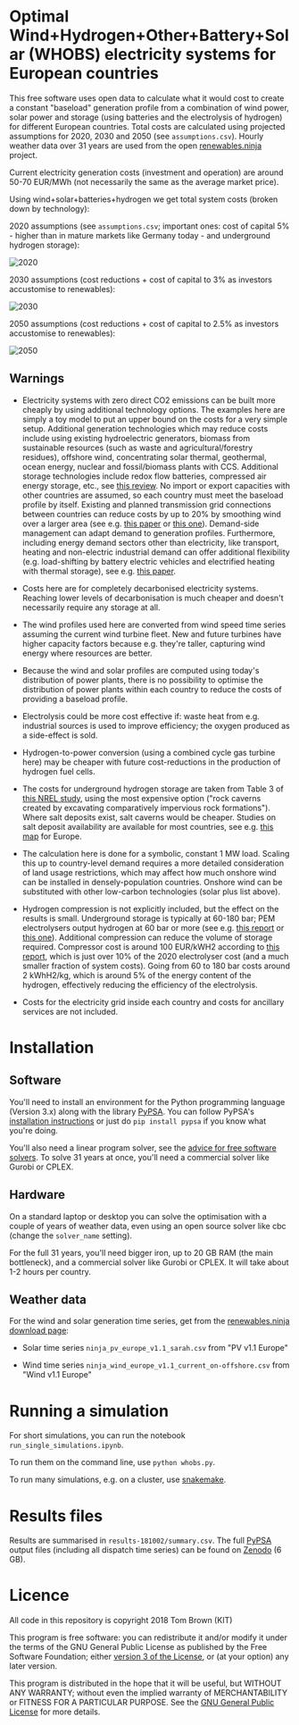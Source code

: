 

# Optimal Wind+Hydrogen+Other+Battery+Solar (WHOBS) electricity systems for European countries

This free software uses open data to calculate what it would cost to
create a constant "baseload" generation profile from a combination of
wind power, solar power and storage (using batteries and the
electrolysis of hydrogen) for different European countries. Total
costs are calculated using projected assumptions for 2020, 2030 and
2050 (see `assumptions.csv`). Hourly weather data over 31 years are
used from the open [renewables.ninja](https://www.renewables.ninja)
project.

Current electricity generation costs (investment and operation) are
around 50-70 EUR/MWh (not necessarily the same as the average market
price).

Using wind+solar+batteries+hydrogen we get total system costs (broken down by technology):

2020 assumptions (see `assumptions.csv`; important ones: cost of capital 5% - higher than in mature markets like Germany today -  and underground hydrogen storage):

![2020](https://raw.githubusercontent.com/PyPSA/whobs/master/img/2020.png)

2030 assumptions (cost reductions + cost of capital to 3% as investors accustomise to renewables):

![2030](https://raw.githubusercontent.com/PyPSA/whobs/master/img/2030.png)

2050 assumptions  (cost reductions + cost of capital to 2.5% as investors accustomise to renewables):

![2050](https://raw.githubusercontent.com/PyPSA/whobs/master/img/2050.png)

## Warnings

- Electricity systems with zero direct CO2 emissions can be built more
  cheaply by using additional technology options. The examples here
  are simply a toy model to put an upper bound on the costs for a very
  simple setup. Additional generation technologies which may reduce
  costs include using existing hydroelectric generators, biomass from
  sustainable resources (such as waste and agricultural/forestry
  residues), offshore wind, concentrating solar thermal, geothermal, ocean energy, nuclear and fossil/biomass plants with
  CCS. Additional storage technologies include redox flow batteries,
  compressed air energy storage, etc., see [this review](https://doi.org/10.1016/j.apenergy.2014.09.081). No import or export capacities with other countries are assumed, so each country must meet the baseload profile by itself. Existing and planned
  transmission grid connections between countries can reduce costs
  by up to 20% by smoothing wind over a larger area (see e.g. [this paper](https://arxiv.org/abs/1704.05492) or [this one](https://arxiv.org/abs/1705.07617)). Demand-side
  management can adapt demand to generation profiles. Furthermore, including energy demand sectors other than electricity, like transport, heating and non-electric industrial demand can offer additional flexibility (e.g. load-shifting by battery electric vehicles and electrified heating with
  thermal storage), see e.g. [this paper](https://arxiv.org/abs/1801.05290).

- Costs here are for completely decarbonised electricity
  systems. Reaching lower levels of decarbonisation is much cheaper
  and doesn't necessarily require any storage at all.


- The wind profiles used here are converted from wind speed time series assuming the current wind turbine fleet. New and future
  turbines have higher capacity factors because e.g. they're taller,
  capturing wind energy where resources are better.

- Because the wind and solar profiles are computed using today's distribution of power plants, there is no possibility to optimise the distribution of power plants within each country to reduce the costs of providing a baseload profile.

- Electrolysis could be more cost effective if: waste heat from e.g. industrial sources is used to
  improve efficiency; the oxygen produced as a side-effect is sold.

- Hydrogen-to-power conversion (using a combined cycle gas turbine here) may be cheaper with future
  cost-reductions in the production of hydrogen fuel cells.

- The costs for underground hydrogen storage are taken from Table 3 of
[this NREL study](https://www.nrel.gov/docs/fy10osti/46719.pdf), using
the most expensive option ("rock caverns created by excavating
comparatively impervious rock formations"). Where salt deposits exist,
salt caverns would be cheaper. Studies on salt deposit availability
are available for most countries, see e.g. [this map](https://www.researchgate.net/figure/Underground-salt-deposits-and-cavern-fields-in-Europe-225_fig5_319417820) for Europe.

- The calculation here is done for a symbolic, constant 1 MW load. Scaling this up to country-level demand requires a more detailed consideration of land usage restrictions, which may affect how much onshore wind can be installed in densely-population countries. Onshore wind can be substituted with other low-carbon technologies (solar plus list above).


- Hydrogen compression is not explicitly included, but the effect on the results is small. Underground storage is typically at 60-180 bar; PEM electrolysers output hydrogen at 60 bar or more (see e.g. [this report](http://europeanpowertogas.com/wp-content/uploads/2018/05/nLyJv2uT64.pdf) or [this one](https://doi.org/10.1016/j.ijhydene.2017.10.045)). Additional compression can reduce the volume of storage required.  Compressor cost is around 100 EUR/kWH2 according to [this report](http://europeanpowertogas.com/wp-content/uploads/2018/05/nLyJv2uT64.pdf), which is just over 10% of the 2020 electrolyser cost (and a much smaller fraction of system costs). Going from 60 to 180 bar costs around 2 kWhH2/kg, which is around 5% of the energy content of the hydrogen, effectively reducing the efficiency of the electrolysis.

- Costs for the electricity grid inside each country and costs for ancillary services are not included.

# Installation

## Software

You'll need to install an environment for the Python programming
language (Version 3.x) along with the library
[PyPSA](https://github.com/PyPSA/PyPSA). You can follow PyPSA's
[installation
instructions](https://www.pypsa.org/doc/installation.html) or just do
`pip install pypsa` if you know what you're doing.

You'll also need a linear program solver, see the [advice for free
software
solvers](https://www.pypsa.org/doc/installation.html#getting-a-solver-for-linear-optimisation). To
solve 31 years at once, you'll need a commercial solver like Gurobi or CPLEX.

## Hardware

On a standard laptop or desktop you can solve the optimisation with a couple of years of weather data, even using an open source solver like cbc (change the `solver_name` setting).

For the full 31 years, you'll need bigger iron, up to 20 GB RAM (the main bottleneck), and a commercial solver like Gurobi or CPLEX. It will take about 1-2 hours per country.

## Weather data

For the wind and solar generation time series, get from the [renewables.ninja download page](https://www.renewables.ninja/downloads):

- Solar time series `ninja_pv_europe_v1.1_sarah.csv` from "PV v1.1 Europe"

- Wind time series `ninja_wind_europe_v1.1_current_on-offshore.csv` from "Wind v1.1 Europe"


# Running a simulation

For short simulations, you can run the notebook `run_single_simulations.ipynb`.

To run them on the command line, use `python whobs.py`.

To run many simulations, e.g. on a cluster, use [snakemake](https://snakemake.readthedocs.io/en/stable/).

# Results files


Results are summarised in `results-181002/summary.csv`. The full [PyPSA](https://github.com/PyPSA/PyPSA)
output files (including all dispatch time series) can be found on
[Zenodo](https://doi.org/10.5281/zenodo.1445684) (6 GB).


# Licence

All code in this repository is copyright 2018 Tom Brown (KIT)

This program is free software: you can redistribute it and/or
modify it under the terms of the GNU General Public License as
published by the Free Software Foundation; either [version 3 of the
License](LICENSE.txt), or (at your option) any later version.

This program is distributed in the hope that it will be useful,
but WITHOUT ANY WARRANTY; without even the implied warranty of
MERCHANTABILITY or FITNESS FOR A PARTICULAR PURPOSE.  See the
[GNU General Public License](LICENSE.txt) for more details.
